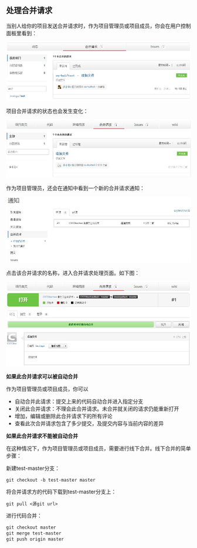 ## 处理合并请求

当别人给你的项目发送合并请求时，作为项目管理员或项目成员，你会在用户控制面板里看到：


![](/images/FAQ_4_2_1.jpg)

项目合并请求的状态也会发生变化：


![](/images/FAQ_4_2_2.jpg)

作为项目管理员，还会在通知中看到一个新的合并请求通知：


![](/images/FAQ_4_2_3.jpg)

点击该合并请求的名称，进入合并请求处理页面。如下图：

![](/images/FAQ_4_2_4.jpg)

**如果此合并请求可以被自动合并**

作为项目管理员或项目成员，你可以

- 自动合并此请求：提交上来的代码自动合并进入指定分支
- 关闭此合并请求：不理会此合并请求。未合并就关闭的请求仍能重新打开
- 增加，编辑或删除此合并请求下的所有评论
- 查看此次合并请求包含了多少提交，及提交内容与当前内容的差异

**如果此合并请求不能被自动合并**

在这种情况下，作为项目管理员或项目成员，需要进行线下合并。线下合并的简单步骤：

新建test-master分支：

	git checkout -b test-master master

将合并请求方的代码下载到test-master分支上：

	git pull <源git url>

进行代码合并：

	git checkout master
	git merge test-master
	git push origin master
